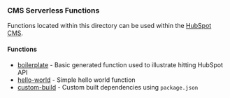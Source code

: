 ### CMS Serverless Functions
Functions located within this directory can be used within the [HubSpot CMS](https://www.hubspot.com/products/cms).

#### Functions
- [boilerplate](boilerplate/README.md) - Basic generated function used to illustrate hitting HubSpot API
- [hello-world](hello-world/README.md) - Simple hello world function
- [custom-build](custom-build/README.md) - Custom built dependencies using `package.json`



